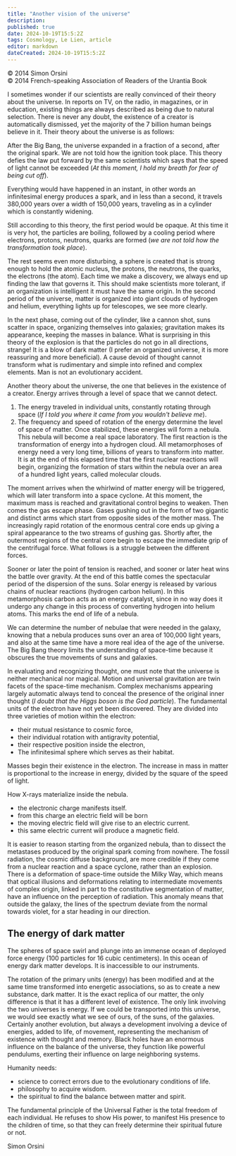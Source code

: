```yaml
---
title: "Another vision of the universe"
description: 
published: true
date: 2024-10-19T15:5:2Z
tags: Cosmology, Le Lien, article
editor: markdown
dateCreated: 2024-10-19T15:5:2Z
---
```


<p class="v-card v-sheet theme--light grey lighten-3 px-2">© 2014 Simon Orsini<br>© 2014 French-speaking Association of Readers of the Urantia Book</p>


I sometimes wonder if our scientists are really convinced of their theory about the universe. In reports on TV, on the radio, in magazines, or in education, existing things are always described as being due to natural selection. There is never any doubt, the existence of a creator is automatically dismissed, yet the majority of the 7 billion human beings believe in it. Their theory about the universe is as follows:

After the Big Bang, the universe expanded in a fraction of a second, after the original spark. We are not told how the ignition took place. This theory defies the law put forward by the same scientists which says that the speed of light cannot be exceeded (_At this moment, I hold my breath for fear of being cut off_).

Everything would have happened in an instant, in other words an infinitesimal energy produces a spark, and in less than a second, it travels 380,000 years over a width of 150,000 years, traveling as in a cylinder which is constantly widening.

Still according to this theory, the first period would be opaque. At this time it is very hot, the particles are boiling, followed by a cooling period where electrons, protons, neutrons, quarks are formed (_we are not told how the transformation took place_).

The rest seems even more disturbing, a sphere is created that is strong enough to hold the atomic nucleus, the protons, the neutrons, the quarks, the electrons (the atom). Each time we make a discovery, we always end up finding the law that governs it. This should make scientists more tolerant, if an organization is intelligent it must have the same origin. In the second period of the universe, matter is organized into giant clouds of hydrogen and helium, everything lights up for telescopes, we see more clearly.

In the next phase, coming out of the cylinder, like a cannon shot, suns scatter in space, organizing themselves into galaxies; gravitation makes its appearance, keeping the masses in balance. What is surprising in this theory of the explosion is that the particles do not go in all directions, strange! It is a blow of dark matter (I prefer an organized universe, it is more reassuring and more beneficial). A cause devoid of thought cannot transform what is rudimentary and simple into refined and complex elements. Man is not an evolutionary accident.

Another theory about the universe, the one that believes in the existence of a creator. Energy arrives through a level of space that we cannot detect.

1. The energy traveled in individual units, constantly rotating through space (_If I told you where it came from you wouldn't believe me_).
2. The frequency and speed of rotation of the energy determine the level of space of matter. Once stabilized, these energies will form a nebula. This nebula will become a real space laboratory. The first reaction is the transformation of energy into a hydrogen cloud. All metamorphoses of energy need a very long time, billions of years to transform into matter. It is at the end of this elapsed time that the first nuclear reactions will begin, organizing the formation of stars within the nebula over an area of a hundred light years, called molecular clouds.

The moment arrives when the whirlwind of matter energy will be triggered, which will later transform into a space cyclone. At this moment, the maximum mass is reached and gravitational control begins to weaken. Then comes the gas escape phase. Gases gushing out in the form of two gigantic and distinct arms which start from opposite sides of the mother mass. The increasingly rapid rotation of the enormous central core ends up giving a spiral appearance to the two streams of gushing gas. Shortly after, the outermost regions of the central core begin to escape the immediate grip of the centrifugal force. What follows is a struggle between the different forces.

Sooner or later the point of tension is reached, and sooner or later heat wins the battle over gravity. At the end of this battle comes the spectacular period of the dispersion of the suns. Solar energy is released by various chains of nuclear reactions (hydrogen carbon helium). In this metamorphosis carbon acts as an energy catalyst, since in no way does it undergo any change in this process of converting hydrogen into helium atoms. This marks the end of life of a nebula.

We can determine the number of nebulae that were needed in the galaxy, knowing that a nebula produces suns over an area of 100,000 light years, and also at the same time have a more real idea of the age of the universe. The Big Bang theory limits the understanding of space-time because it obscures the true movements of suns and galaxies.

In evaluating and recognizing thought, one must note that the universe is neither mechanical nor magical. Motion and universal gravitation are twin facets of the space-time mechanism. Complex mechanisms appearing largely automatic always tend to conceal the presence of the original inner thought (_I doubt that the Higgs boson is the God particle_). The fundamental units of the electron have not yet been discovered. They are divided into three varieties of motion within the electron:

- their mutual resistance to cosmic force,
- their individual rotation with antigravity potential,
- their respective position inside the electron,
- The infinitesimal sphere which serves as their habitat.

Masses begin their existence in the electron. The increase in mass in matter is proportional to the increase in energy, divided by the square of the speed of light.

How X-rays materialize inside the nebula.

- the electronic charge manifests itself.
- from this charge an electric field will be born
- the moving electric field will give rise to an electric current.
- this same electric current will produce a magnetic field.

It is easier to reason starting from the organized nebula, than to dissect the metastases produced by the original spark coming from nowhere. The fossil radiation, the cosmic diffuse background, are more credible if they come from a nuclear reaction and a space cyclone, rather than an explosion. There is a deformation of space-time outside the Milky Way, which means that optical illusions and deformations relating to intermediate movements of complex origin, linked in part to the constitutive segmentation of matter, have an influence on the perception of radiation. This anomaly means that outside the galaxy, the lines of the spectrum deviate from the normal towards violet, for a star heading in our direction.

## The energy of dark matter

The spheres of space swirl and plunge into an immense ocean of deployed force energy (100 particles for 16 cubic centimeters). In this ocean of energy dark matter develops. It is inaccessible to our instruments.

The rotation of the primary units (energy) has been modified and at the same time transformed into energetic associations, so as to create a new substance, dark matter. It is the exact replica of our matter, the only difference is that it has a different level of existence. The only link involving the two universes is energy. If we could be transported into this universe, we would see exactly what we see of ours, of the suns, of the galaxies. Certainly another evolution, but always a development involving a device of energies, added to life, of movement, representing the mechanism of existence with thought and memory. Black holes have an enormous influence on the balance of the universe, they function like powerful pendulums, exerting their influence on large neighboring systems.

Humanity needs:

- science to correct errors due to the evolutionary conditions of life.
- philosophy to acquire wisdom.
- the spiritual to find the balance between matter and spirit.

The fundamental principle of the Universal Father is the total freedom of each individual. He refuses to show His power, to manifest His presence to the children of time, so that they can freely determine their spiritual future or not.

Simon Orsini

